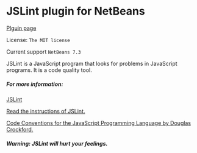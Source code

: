 # JSLint plugin for NetBeans

[Plguin page](http://plugins.netbeans.org/plugin/40893/?show=true)

License: `The MIT license`

Current support `NetBeans 7.3`

JSLint is a JavaScript program that looks for problems in JavaScript programs. It is a code quality tool.

##### For more information:
[JSLint](http://www.jslint.com/)

[Read the instructions of JSLint.](http://www.jslint.com/lint.html)

[Code Conventions for the JavaScript Programming Language by Douglas Crockford.](http://javascript.crockford.com/code.html)

##### Warning: JSLint will hurt your feelings.